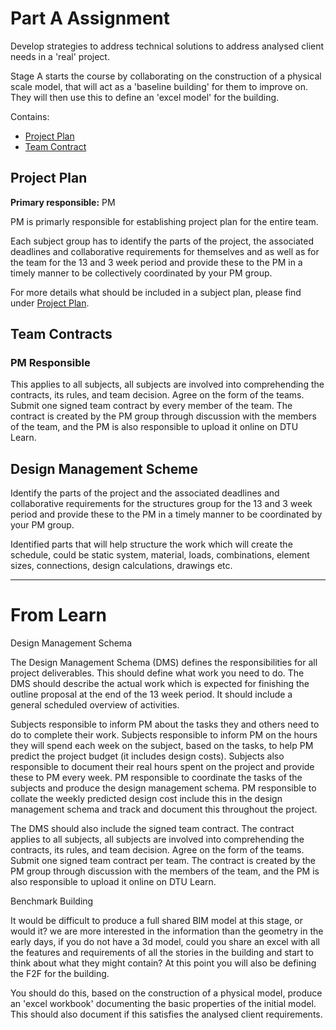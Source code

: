# Part A Assignment

Develop strategies to address technical solutions to address analysed client needs in a 'real' project. 

Stage A starts the course by collaborating on the construction of a physical scale model, that will act as a 'baseline building' for them to improve on. They will then use this to define an 'excel model' for the building. 

Contains:
* [Project Plan](/41936/Deliverables/ProjectPlan)
* [Team Contract](/41936/Deliverables/TeamContract)


## Project Plan
**Primary responsible:** PM

PM is primarly responsible for establishing project plan for the entire team.

Each subject group has to identify the parts of the project, the associated deadlines and collaborative requirements for themselves and as well as for the team for the 13 and 3 week period and provide these to the PM in a timely manner to be collectively coordinated by your PM group.

For more details what should be included in a subject plan, please find under [Project Plan](/41936/Deliverables/ProjectPlan).


## Team Contracts 
### PM Responsible

This applies to all subjects, all subjects are involved into comprehending the contracts, its rules, and team decision. Agree on the form of the teams. Submit one signed team contract by every member of the team. The contract is created by the PM group through discussion with the members of the team, and the PM is also responsible to upload it online on DTU Learn. 


## Design Management Scheme 

Identify the parts of the project and the associated deadlines and collaborative requirements for the structures group for the 13 and 3 week period and provide these to the PM in a timely manner to be coordinated by your PM group. 

Identified parts that will help structure the work which will create the schedule, could be static system, material, loads, combinations, element sizes, connections, design calculations, drawings etc.

***

# From Learn

Design Management Schema

The Design Management Schema (DMS) defines the responsibilities for all project deliverables. This should define what work you need to do. The DMS should describe the actual work which is expected for finishing the outline proposal at the end of the 13 week period. It should include a general scheduled overview of activities.

Subjects responsible to inform PM about the tasks they and others need to do to complete their work.
Subjects responsible to inform PM on the hours they will spend each week on the subject, based on the tasks, to help PM predict the project budget (it includes design costs). Subjects also responsible to document their real hours spent on the project and provide these to PM every week.
PM responsible to coordinate the tasks of the subjects and produce the design management schema.
PM responsible to collate the weekly predicted design cost include this in the design management schema and track and document this throughout the project.

The DMS should also include the signed team contract. The contract applies to all subjects, all subjects are involved into comprehending the contracts, its rules, and team decision. Agree on the form of the teams. Submit one signed team contract per team. The contract is created by the PM group through discussion with the members of the team, and the PM is also responsible to upload it online on DTU Learn.

Benchmark Building

It would be difficult to produce a full shared BIM model at this stage, or would it? we are more interested in the information than the geometry in the early days, if you do not have a 3d model, could you share an excel with all the features and requirements of all the stories in the building and start to think about what they might contain? At this point you will also be defining the F2F for the building.

You should do this, based on the construction of a physical model, produce an 'excel workbook' documenting the basic properties of the initial model. This should also document if this satisfies the analysed client requirements.
